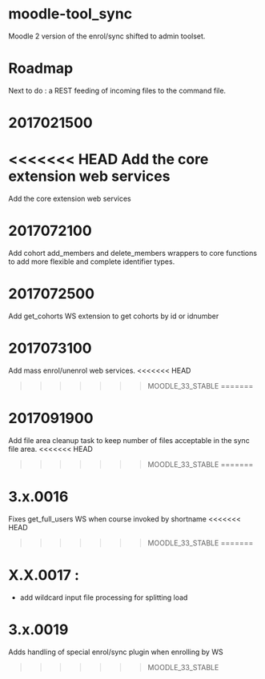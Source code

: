 moodle-tool_sync
================

Moodle 2 version of the enrol/sync shifted to admin toolset.

Roadmap
================

Next to do : a REST feeding of incoming files to the command
file.

2017021500
===================================

<<<<<<< HEAD
Add the core extension web services
=======
Add the core extension web services

2017072100
==================================

Add cohort add_members and delete_members wrappers to core functions
to add more flexible and complete identifier types.

2017072500
===================================

Add get_cohorts WS extension to get cohorts by id or idnumber

2017073100
===================================

Add mass enrol/unenrol web services.
<<<<<<< HEAD
>>>>>>> MOODLE_33_STABLE
=======

2017091900
===================================

Add file area cleanup task to keep number of files acceptable in the sync file area.
<<<<<<< HEAD
>>>>>>> MOODLE_33_STABLE
=======

3.x.0016
===================================
Fixes get_full_users WS when course invoked by shortname
<<<<<<< HEAD
>>>>>>> MOODLE_33_STABLE
=======

X.X.0017 :
===================================
- add wildcard input file processing for splitting load

3.x.0019
===================================
Adds handling of special enrol/sync plugin when enrolling by WS
>>>>>>> MOODLE_33_STABLE
